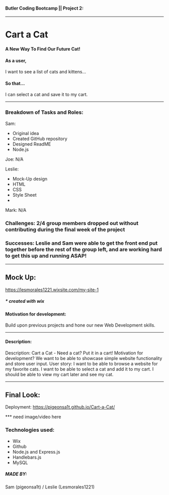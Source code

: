 #### Butler Coding Bootcamp || Project 2:

---

# Cart a Cat

#### A New Way To Find Our Future Cat!

#### As a user,
I want to see a list of cats and kittens...

#### So that...
I can select a cat and save it to my cart.

---

### Breakdown of Tasks and Roles:
Sam:

- Original idea
- Created GitHub repository
- Designed ReadME
- Node.js

Joe: N/A

Leslie:

- Mock-Up design
- HTML
- CSS
- Style Sheet
- 

Mark: N/A

### Challenges: 2/4 group members dropped out without contributing during the final week of the project

### Successes: Leslie and Sam were able to get the front end put together before the rest of the group left, and are working hard to get this up and running ASAP!

---

## Mock Up:

https://lesmorales1221.wixsite.com/my-site-1

##### \* created with wix

#### Motivation for development:

Build upon previous projects and hone our new Web Development skills.

---

#### Description:

Description: Cart a Cat - Need a cat? Put it in a cart!
Motivation for development? We want to be able to showcase simple website functionality and store user input.
User story: I want to be able to browse a website for my favorite cats. I want to be able to select a cat and add it to my cart. I should be able to view my cart later and see my cat.


---

## Final Look:

Deployment:  https://pigeonsa1t.github.io/Cart-a-Cat/

*** need image/video here

### Technologies used:
- Wix
- Github
- Node.js and Express.js
- Handlebars.js 
- MySQL

##### MADE BY:

Sam (pigeonsa1t) / Leslie (Lesmorales1221)
